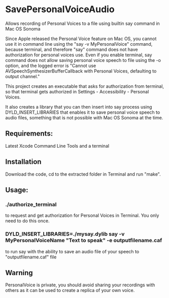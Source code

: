 # SavePersonalVoiceAudio

Allows recording of Personal Voices to a file using builtin say command in Mac OS Sonoma

Since Apple released the Personal Voice feature on Mac OS, you cannot use it in command line using the
"say -v MyPersonalVoice" command, 
because terminal, and therefore "say" command does not have authorization for personal voices use.
Even if you enable terminal, say command does not allow saving personal voice speech to file using the -o option,
and the logged error is "Cannot use AVSpeechSynthesizerBufferCallback with Personal Voices, defaulting to output channel."


This project creates an executable that asks for authorization from terminal, so that terminal gets authorized in Settings - Accessibility - Personal Voices.

It also creates a library that you can then insert into say process using DYLD_INSERT_LIBRARIES that enables it to save personal voice speech to audio files, something that is not possible with Mac OS Sonoma at the time.

## Requirements: 
Latest Xcode Command Line Tools and a terminal

## Installation
Download the code, cd to the extracted folder in Terminal and run "make".

## Usage:

### ./authorize_terminal
to request and get authorization for Personal Voices in Terminal. You only need to do this once.

### DYLD_INSERT_LIBRARIES=./mysay.dylib say -v MyPersonalVoiceName "Text to speak" -e outputfilename.caf
to run say with the ability to save an audio file of your speech to "outputfilename.caf" file

## Warning
PersonalVoice is private, you should avoid sharing your recordings with others as it can be used to create a replica of your own voice.
